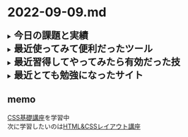 # 2022-09-09.md
<details>
<summary><h2 style="display:inline">今日の課題と実績</h2></summary>
 <h3>やりたいこと/やったこと</h3>
 <ol>
  <li>tmlの基礎「レイアウト」のさらに基礎「CSS」勉強</li>
  <li>プレイグランド（いろいろ試して遊べる）環境の一層の強化</li>
   <ul>
    <li><a href="https://github.com/yuasys/d02.yuasys.jp">新リポジトリ（プライベート）</a>の制作
    <br>VsCodeの拡張機能sftpの導入と設定の工夫により、即時レンタルサーバーに反映するようにしたので、出来栄えの検査がしやすくなった。
    </li>
  </ul>
 </ol>
 <ul>
</details>
<details>
  <summary><h2 style="display:inline"?>最近使ってみて便利だったツール</h2></summary>
  <ul>
   <li>オンラインツール：<a href="https://favicon-generator.mintsu-dev.com/">ファビコンジェネレータ</a>で任意の画像をfaviconに変換</li>
   <li>オンラインツール：<a href="https://placehold.jp/">プレスホルダー</a>で任意サイズのダミー画像を生成</li>
  </ul>
</details>
 <details>
  <summary><h2 style="display:inline"?>最近習得してやってみたら有効だった技</h2></summary>
  <ul>
   <li>画面のキャッシュデータの削除／更新</li>
   <div><img style="width:640px" src="../../images/fig22-09-07_1.png"></div>
  </ul>
</details>
 <details>
  <summary><h2 style="display:inline"?>最近とても勉強になったサイト</h2></summary>
  <ul>
   <li>画像のレシオ保持についての知識：<a href="https://www.nishishi.com/css/resize-image-keep-aspect-ratio.html">このサイトによって</a>画像の縦横比を維持したままリサイズ(拡大/縮小)するCSSについて知見を得られた </li>
  </ul>
</details>


## memo
[CSS基礎講座](https://youtube.com/playlist?list=PLwM1-TnN_NN5jWN09yjtxWng2XZa88ate)を学習中  
次に学習したいのは[HTML&CSSレイアウト講座](https://youtube.com/playlist?list=PLwM1-TnN_NN5x6_-OTH9BFVgbYg_l7oEN)


